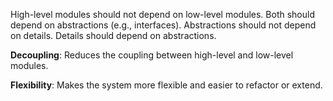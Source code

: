 High-level modules should not depend on low-level modules. Both should depend on abstractions (e.g., interfaces). Abstractions should not depend on details. Details should depend on abstractions.

**Decoupling**: Reduces the coupling between high-level and low-level modules.

**Flexibility**: Makes the system more flexible and easier to refactor or extend.